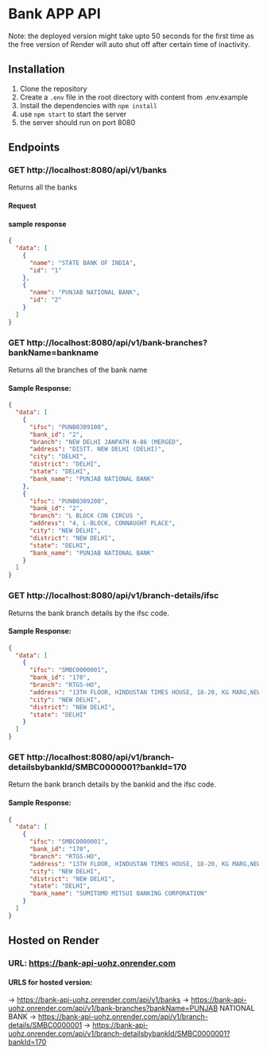 # Bank APP API

Note: the deployed version might take upto 50 seconds for the first time as the free version of Render will auto shut off after certain time of inactivity.

## Installation

1. Clone the repository
2. Create a `.env` file in the root directory with content from .env.example
3. Install the dependencies with `npm install`
4. use `npm start` to start the server
5. the server should run on port 8080

## Endpoints

### GET http://localhost:8080/api/v1/banks

Returns all the banks

#### Request

#### sample response

```json
{
  "data": [
    {
      "name": "STATE BANK OF INDIA",
      "id": "1"
    },
    {
      "name": "PUNJAB NATIONAL BANK",
      "id": "2"
    }
  ]
}
```

### GET http://localhost:8080/api/v1/bank-branches?bankName=bankname

Returns all the branches of the bank name

#### Sample Response:

```json
{
  "data": [
    {
      "ifsc": "PUNB0309100",
      "bank_id": "2",
      "branch": "NEW DELHI JANPATH N-86 (MERGED",
      "address": "DISTT. NEW DELHI (DELHI)",
      "city": "DELHI",
      "district": "DELHI",
      "state": "DELHI",
      "bank_name": "PUNJAB NATIONAL BANK"
    },
    {
      "ifsc": "PUNB0309200",
      "bank_id": "2",
      "branch": "L BLOCK CON CIRCUS ",
      "address": "4, L-BLOCK, CONNAUGHT PLACE",
      "city": "NEW DELHI",
      "district": "NEW DELHI",
      "state": "DELHI",
      "bank_name": "PUNJAB NATIONAL BANK"
    }
  ]
}
```

### GET http://localhost:8080/api/v1/branch-details/ifsc

Returns the bank branch details by the ifsc code.

#### Sample Response:

```json
{
  "data": [
    {
      "ifsc": "SMBC0000001",
      "bank_id": "170",
      "branch": "RTGS-HO",
      "address": "13TH FLOOR, HINDUSTAN TIMES HOUSE, 18-20, KG MARG,NEW DELHI - 110001",
      "city": "NEW DELHI",
      "district": "NEW DELHI",
      "state": "DELHI"
    }
  ]
}
```

### GET http://localhost:8080/api/v1/branch-detailsbybankId/SMBC0000001?bankId=170

Return the bank branch details by the bankid and the ifsc code.

#### Sample Response:

```json
{
  "data": [
    {
      "ifsc": "SMBC0000001",
      "bank_id": "170",
      "branch": "RTGS-HO",
      "address": "13TH FLOOR, HINDUSTAN TIMES HOUSE, 18-20, KG MARG,NEW DELHI - 110001",
      "city": "NEW DELHI",
      "district": "NEW DELHI",
      "state": "DELHI",
      "bank_name": "SUMITOMO MITSUI BANKING CORPORATION"
    }
  ]
}
```

## Hosted on Render

### URL: https://bank-api-uohz.onrender.com

#### URLS for hosted version:

-> https://bank-api-uohz.onrender.com/api/v1/banks
-> https://bank-api-uohz.onrender.com/api/v1/bank-branches?bankName=PUNJAB NATIONAL BANK
-> https://bank-api-uohz.onrender.com/api/v1/branch-details/SMBC0000001
-> https://bank-api-uohz.onrender.com/api/v1/branch-detailsbybankId/SMBC0000001?bankId=170
